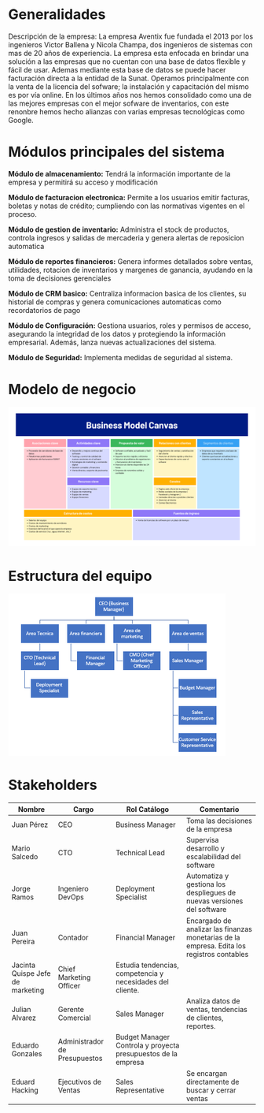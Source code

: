 # Generalidades
Descripción de la empresa:
La empresa Aventix fue fundada el 2013 por los ingenieros Victor Ballena y Nicola Champa, dos ingenieros de sistemas con mas de 20 años de experiencia. La empresa esta enfocada en brindar una solución a las empresas que no cuentan con una base de datos flexible y fácil de usar. Ademas mediante esta base de datos se puede hacer facturación directa a la entidad de la Sunat. Operamos principalmente con la venta de la licencia del sofware; la instalación y capacitación del mismo es por vía online. En los últimos años nos hemos consolidado como una de las mejores empresas con el mejor sofware de inventarios, con este renonbre hemos hecho alianzas con varias empresas tecnológicas como Google.

# Módulos principales del sistema

**Módulo de almacenamiento:**
Tendrá la información importante de la empresa y permitirá su acceso y modificación

**Módulo de facturacion electronica:**
Permite a los usuarios emitir facturas, boletas y notas de crédito; cumpliendo con las normativas vigentes en el proceso.

**Módulo de gestion de inventario:**
Administra el stock de productos, controla ingresos y salidas de mercaderia y genera alertas de reposicion automatica

**Módulo de reportes financieros:**
Genera informes detallados sobre ventas, utilidades, rotacion de inventarios y margenes de ganancia, ayudando en la toma de decisiones gerenciales

**Módulo de CRM basico:**
Centraliza informacion basica de los clientes, su historial de compras y genera comunicaciones automaticas como recordatorios de pago

**Módulo de Configuración:**
Gestiona usuarios, roles y permisos de acceso, asegurando la integridad de los datos y protegiendo la información empresarial. Además, lanza nuevas actualizaciones del sistema.

**Módulo de Seguridad:**
Implementa medidas de seguridad al sistema.

# Modelo de negocio
<img alt="canvas" src="21.png" />

# Estructura del equipo
<img alt="canvas" src="22.PNG" />

# Stakeholders

| **Nombre** | **Cargo**                          | **Rol Catálogo**         | **Comentario**                       | 
|-------------------------|---------------------------------------|---------------------------------|----------------------|
| Juan Pérez |	CEO|	Business Manager |	Toma las decisiones de la empresa |
|Mario Salcedo|	CTO	|Technical Lead|	Supervisa desarrollo y escalabilidad del software|
|Jorge Ramos|	Ingeniero DevOps|	Deployment Specialist |	Automatiza y gestiona los despliegues de nuevas versiones del software|
|Juan Pereira	|Contador	|Financial Manager|	Encargado de analizar las finanzas monetarias de la empresa. Edita los registros contables|
|Jacinta Quispe	Jefe de marketing	|Chief Marketing Officer	|Estudia tendencias, competencia y necesidades del cliente. |
|Julian Alvarez	|Gerente Comercial |	Sales Manager	|Analiza datos de ventas, tendencias de clientes, reportes.|
|Eduardo Gonzales|	Administrador de Presupuestos	|Budget Manager	Controla y proyecta presupuestos de la empresa|
|Eduard Hacking|	Ejecutivos de Ventas|	Sales Representative|	Se encargan directamente de buscar y cerrar ventas|



